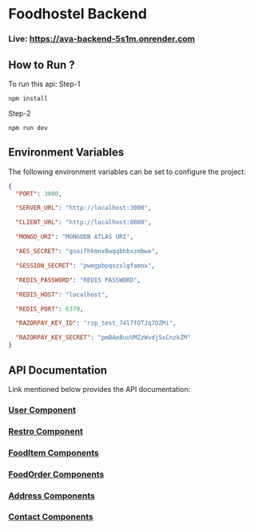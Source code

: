 # Foodhostel Backend

### Live: https://ava-backend-5s1m.onrender.com

## How to Run ?

To run this api:
Step-1
```
npm install
```
Step-2
```
npm run dev
```

## Environment Variables

The following environment variables can be set to configure the project:

```json
{
  "PORT": 3000,

  "SERVER_URL": "http://localhost:3000",

  "CLIENT_URL": "http://localhost:8080",

  "MONGO_URI": "MONGODB ATLAS URI",

  "AES_SECRET": "gsoifhkmnx0wqqbhbxzmbwe",

  "SESSION_SECRET": "pwegpbpqxzslgfamnx",

  "REDIS_PASSWORD": "REDIS PASSWORD",

  "REDIS_HOST": "localhost",

  "REDIS_PORT": 6379,

  "RAZORPAY_KEY_ID": "rzp_test_74l7fOTJq7OZMi",

  "RAZORPAY_KEY_SECRET": "pmBAe8uuVMZzWvdj5xCnzkZM"
}
```

## API Documentation

Link mentioned below provides the API documentation:

### [User Component](https://documenter.getpostman.com/view/16254597/2s9YJc1NCw)



### [Restro Component](https://documenter.getpostman.com/view/16254597/2s9YJc1NHD)


### [FoodItem Components](https://documenter.getpostman.com/view/16254597/2s9YJc1NHF)


### [FoodOrder Components](https://documenter.getpostman.com/view/16254597/2s9YJc1NHH)


### [Address Components](https://documenter.getpostman.com/view/16254597/2s9YJc1NHK)

### [Contact Components](https://documenter.getpostman.com/view/16254597/2s9YJc1NHM)
